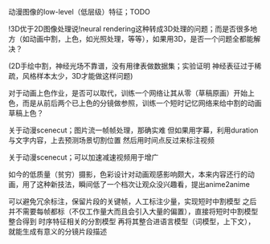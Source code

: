 动漫图像的low-level（低层级）特征；TODO

!3D优于2D图像处理说!neural rendering这种转成3D处理的问题；而是否很多地方（如动画中割，上色，如光照处理，等等），如果用3D，是否一个问题全都能解决？

(2D手绘中割，神经光场不靠谱，没有用律表做数据集；实验证明 神经表征过于稀疏，风格样本太少，3D才能做这样问题)

对于动画上色作业，是否可以取代，训练一个网络让其从零（草稿原画）开始上色，而是从前后两个已上色的分镜做参照，训练一个短时记忆网络来给中割的动画草稿上色？

关于动漫scenecut；图片流一帧帧处理，那确实难 但如果用字幕，利用duration与文字内容，上去预测场景切割位置 然后用时间点反过来标注视频

关于动漫scenecut；可以加速减速视频用于增广

如今的低质量（贫穷）摄影，色彩设计对动画观感影响颇大，本来内容还行的动画，用了这种新技法，瞬间低了一个档次让观众没兴趣看，提出anime2anime

可以避免冗余标注，保留片段的关键帧，人工标注少量，实现短时中割模型 之后并不需要每帧都标（不仅工作量大而且会引入大量的偏置），直接将短时中割模型整合得到 时序特征相关的分割模型 再将其整合进语言模型（词模型，上下文），就能生成有意义的分镜片段描述
